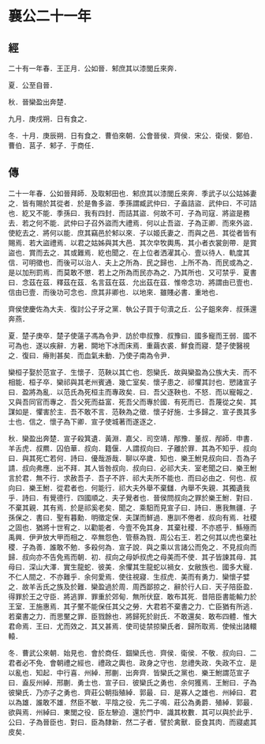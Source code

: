 # 襄公二十一年
## 經

二十有一年春．王正月．公如晉．邾庶其以漆閭丘來奔．

夏．公至自晉．

秋．晉欒盈出奔楚．

九月．庚戌朔．日有食之．

冬．十月．庚辰朔．日有食之．曹伯來朝．公會晉侯．齊侯．宋公．衛侯．鄭伯．曹伯．莒子．邾子．于商任．

## 傳

二十一年春．公如晉拜師．及取邾田也．邾庶其以漆閭丘來奔．季武子以公姑姊妻之．皆有賜於其從者．於是魯多盜．季孫謂臧武仲曰．子盍詰盜．武仲曰．不可詰也．紇又不能．季孫曰．我有四封．而詰其盜．何故不可．子為司寇．將盜是務去．若之何不能．武仲曰子召外盜而大禮焉．何以止吾盜．子為正卿．而來外盜．使紇去之．將何以能．庶其竊邑於邾以來．子以姬氏妻之．而與之邑．其從者皆有賜焉．若大盜禮焉．以君之姑姊與其大邑．其次皁牧輿馬．其小者衣裳劍帶．是賞盜也．賞而去之．其或難焉．紇也聞之．在上位者洒濯其心．壹以待人．軌度其信．可明徵也．而後可以治人．夫上之所為．民之歸也．上所不為．而民或為之．是以加刑罰焉．而莫敢不懲．若上之所為而民亦為之．乃其所也．又可禁乎．夏書曰．念茲在茲．釋茲在茲．名言茲在茲．允出茲在茲．惟帝念功．將謂由已壹也．信由已壹．而後功可念也．庶其非卿也．以地來．雖賤必書．重地也．

齊侯使慶佐為大夫．復討公子牙之黨．執公子買于句瀆之丘．公子鉏來奔．叔孫還奔燕．

夏．楚子庚卒．楚子使薳子馮為令尹．訪於申叔豫．叔豫曰．國多寵而王弱．國不可為也．遂以疾辭．方暑．闕地下冰而床焉．重繭衣裘．鮮食而寢．楚子使醫視之．復曰．瘠則甚矣．而血氣未動．乃使子南為令尹．

欒桓子娶於范宣子．生懷子．范鞅以其亡也．怨欒氏．故與欒盈為公族大夫．而不相能．桓子卒．欒祁與其老州賓通．幾亡室矣．懷子患之．祁懼其討也．愬諸宣子曰．盈將為亂．以范氏為死桓主而專政矣．曰．吾父逐鞅也．不怒．而以寵報之．又與吾同官而專之．吾父死而益富．死吾父而專於國．有死而已．吾蔑從之矣．其謀如是．懼害於主．吾不敢不言．范鞅為之徵．懷子好施．士多歸之．宣子畏其多士也．信之．懷子為下卿．宣子使城著而遂逐之．

秋．欒盈出奔楚．宣子殺箕遺．黃淵．嘉父．司空靖．邴豫．董叔．邴師．申書．羊舌虎．叔羆．囚伯華．叔向．籍偃．人謂叔向曰．子離於罪．其為不知乎．叔向曰．與其死亡若何．詩曰．優哉游哉．聊以卒歲．知也．樂王鮒見叔向曰．吾為子請．叔向弗應．出不拜．其人皆咎叔向．叔向曰．必祁大夫．室老聞之曰．樂王鮒言於君．無不行．求赦吾子．吾子不許．祁大夫所不能也．而曰必由之．何也．叔向曰．樂王鮒．從君者也．何能行．祁大夫外舉不棄讎．內舉不失親．其獨遺我乎．詩曰．有覺德行．四國順之．夫子覺者也．晉侯問叔向之罪於樂王鮒．對曰．不棄其親．其有焉．於是祁奚老矣．聞之．乘馹而見宣子曰．詩曰．惠我無疆．子孫保之．書曰．聖有暮勳．明徵定保．夫謀而鮮過．惠訓不倦者．叔向有焉．社稷之固也．猶將十世宥之．以勸能者．今壹不免其身．其棄社稷．不亦惑乎．鯀殛而禹興．伊尹放大甲而相之．卒無怨色．管蔡為戮．周公右王．若之何其以虎也棄社稷．子為善．誰敢不勉．多殺何為．宣子說．與之乘以言諸公而免之．不見叔向而歸．叔向亦不告免焉而朝．初．叔向之母妒叔虎之母美而不使．其子皆諫其母．其母曰．深山大澤．實生龍蛇．彼美．余懼其生龍蛇以禍女．女敝族也．國多大寵．不仁人間之．不亦難乎．余何愛焉．使往視寢．生叔虎．美而有勇力．欒懷子嬖之．故羊舌氏之族及於難．欒盈過於周．周西鄙掠之．辭於行人曰．天子陪臣盈．得罪於王之守臣．將逃罪．罪重於郊甸．無所伏竄．敢布其死．昔陪臣書能輸力於王室．王施惠焉．其子黶不能保任其父之勞．大君若不棄書之力．亡臣猶有所逃．若棄書之力．而思黶之罪．臣戮餘也．將歸死於尉氏．不敢還矣．敢布四體．惟大君命焉．王曰．尤而效之．其又甚焉．使司徒禁掠欒氏者．歸所取焉．使候出諸轘轅．

冬．曹武公來朝．始見也．會於商任．錮欒氏也．齊侯．衛侯．不敬．叔向曰．二君者必不免．會朝禮之經也．禮政之輿也．政身之守也．怠禮失政．失政不立．是以亂也．知起．中行喜．州綽．邢蒯．出奔齊．皆欒氏之黨也．樂王鮒謂范宣子曰．盍反州綽．邢蒯．勇士也．宣子曰．彼欒氏之勇也．余何獲焉．王鮒曰．子為彼欒氏．乃亦子之勇也．齊莊公朝指殖綽．郭最．曰．是寡人之雄也．州綽曰．君以為雄．誰敢不雄．然臣不敏．平陰之役．先二子鳴．莊公為勇爵．殖綽．郭最．欲與焉．州綽曰．東閭之役．臣左驂迫．還於門中．識其枚數．其可以與於此乎．公曰．子為晉臣也．對曰．臣為隸新．然二子者．譬於禽獸．臣食其肉．而寢處其皮矣．

